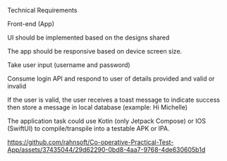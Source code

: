 Technical Requirements   

 Front-end (App)    

UI should be implemented based on the designs shared  

The app should be responsive based on device screen size.  

Take user input (username and password)  

Consume login API and respond to user of details provided and valid or invalid  

If the user is valid, the user receives a toast message to indicate success then store a message in local database (example: Hi Michelle)  

The application task could use Kotin (only Jetpack Compose) or IOS (SwiftUI)  to compile/transpile into a testable APK or IPA.   


https://github.com/rahnsoft/Co-operative-Practical-Test-App/assets/37435044/29d62290-0bd8-4aa7-9768-4de630605b1d


